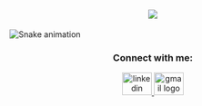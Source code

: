 


  <h1 align="center"><img src="https://komarev.com/ghpvc/?username=bektasalakus&color=brightgreen" align="center" />
</h1>

![Snake animation](https://github.com/bektasalakus/bektasalakus/blob/output/github-contribution-grid-snake.svg)
 

<h3 align="center">Connect with me:</h3>

<div align="center">
  <a href="https://www.linkedin.com/in/bektasalakus/" target="_self">
    <img src="https://raw.githubusercontent.com/maurodesouza/profile-readme-generator/master/src/assets/icons/social/linkedin/default.svg" width="52" height="40" alt="linkedin logo"  />
  </a>
  
  <a href="https://www.icloud.com/mail/bektasalakus" target="_blank">
    <img src="https://raw.githubusercontent.com/maurodesouza/profile-readme-generator/master/src/assets/icons/social/gmail/default.svg" width="52" height="40" alt="gmail logo"  />
  </a>
</div>





 







